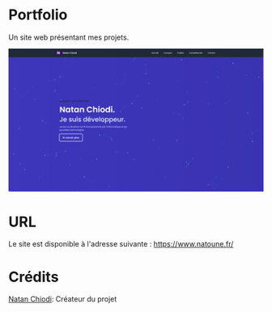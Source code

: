 # Portfolio

Un site web présentant mes projets.

<img src="./.github/screenshot.png" width="700">

# URL

Le site est disponible à l'adresse suivante : https://www.natoune.fr/

# Crédits

[Natan Chiodi](https://github.com/Natoune): Créateur du projet
